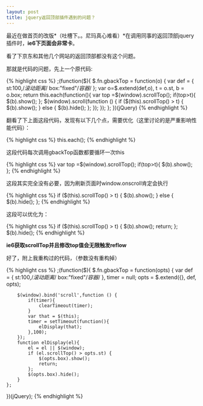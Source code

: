 ```yaml
---
layout: post
title: jquery返回顶部插件遇到的问题？
---
```


最近在做首页的改版*（吐槽下。。尼玛真心难看）*在调用同事的返回顶部jquery插件时，**ie6下页面会非常卡**。  

看了下京东和其他几个网站的返回顶部都没有这个问题。

那就是代码的问题，先上一个原代码:

{% highlight css %}
;(function($){
	$.fn.gbackTop = function(o) {
		var def = { 
			st:100,/*滚动距离*/
			box:"fixed"/*容器*/
			};
		var o=$.extend(def,o),
			t = o.st,
			b = o.box;
		return this.each(function(){
			var top =$(window).scrollTop();
			if(top>t){
				$(b).show();
			};
			$(window).scroll(function () {
				if ($(this).scrollTop() > t) {
					$(b).show();
				} else {
					$(b).hide();
				};
			});
		});
	};
})(jQuery)
{% endhighlight %}

翻看了下上面这段代码，发现有以下几个点，需要优化（这里讨论的是严重影响性能代码）：

{% highlight css %}
this.each();
{% endhighlight %}

这段代码每次调用gbackTop函数都要循环一次this


{% highlight css %}
var top =$(window).scrollTop();
if(top>t){
	$(b).show();
};
{% endhighlight %}

这段其实完全没有必要，因为刷新页面时window.onscroll肯定会执行

{% highlight css %}
if ($(this).scrollTop() > t) {
	$(b).show();
} else {
	$(b).hide();
};
{% endhighlight %}

这段可以优化为：

{% highlight css %}
if ($(this).scrollTop() > t) {
	$(b).show();
	return;
};
$(b).hide();
{% endhighlight %}


**ie6获取scrollTop并且修改top值会无限触发reflow**

好了，附上我重构过的代码，（参数没有重构掉）

{% highlight css %}
;(function($){
	$.fn.gbackTop = function(opts) {
		var def = { 
			st:100,/*滚动距离*/
			box:"fixed"/*容器*/
		},
		timer = null;
		opts = $.extend({}, def, opts);
		
		$(window).bind('scroll',function () {
			if(timer){
				clearTimeout(timer);
			}
			var that = $(this);
			timer = setTimeout(function(){
				elDisplay(that);	
			},100);			
		});
		function elDisplay(el){
			el = el || $(window);
			if (el.scrollTop() > opts.st) {
				$(opts.box).show();
				return;
			};
			$(opts.box).hide();
		}
	};
})(jQuery);
{% endhighlight %}
